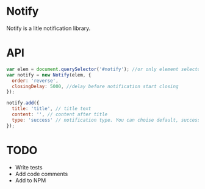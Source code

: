 # Notify

Notify is a litle notification library.


# API

```js
var elem = document.querySelector('#notify'); //or only element selector '#notify'
var notify = new Notify(elem, {
  order: 'reverse',
  closingDelay: 5000, //delay before notification start closing
});

notify.add({
  title: 'title', // title text
  content: '', // content after title
  type: 'success' // notification type. You can choise default, success, warning or error
});
```


# TODO

  - Write tests
  - Add code comments
  - Add to NPM
